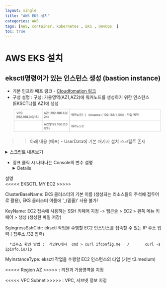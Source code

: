 ```yaml
---
layout: single
title: "AWS EKS 설치"
categories: AWS
tags: [AWS, container, kubernetes , EKS , DevOps  ]
toc: true
---
```



# AWS EKS 설치
## eksctl명령어가 있는 인스턴스 생성 (bastion instance)

- 기본 인프라 배포 링크 - [Cloudfomation 링크](https://console.aws.amazon.com/cloudformation/home?region=ap-northeast-2#/stacks/new?stackName=myeks&templateURL=https:%2F%2Fs3.ap-northeast-2.amazonaws.com%2Fcloudformation.cloudneta.net%2FK8S%2Fmyeks-1week.yaml)
- 구성 설명 : 구성: 가용영역(AZ1,AZ2)에  워커노드를  생성하기 위한  인스턴스(EKSCTL)를 AZ1에 생성 
![구성](/Images/eks/eks0.png)
> > 아래 내용 (배포) - UserData에 기본 패키지 설치 스크립트 존재
<details>
<summary>스크립트 내용보기 </summary>

AWSTemplateFormatVersion: '2010-09-09'

Metadata:

  AWS::CloudFormation::Interface:

    ParameterGroups:

      - Label:

          default: "<<<<< EKSCTL MY EC2 >>>>>"

        Parameters:

          - ClusterBaseName

          - KeyName

          - SgIngressSshCidr

          - MyInstanceType

          - LatestAmiId

      - Label:

          default: "<<<<< Region AZ >>>>>"

        Parameters:

          - TargetRegion

          - AvailabilityZone1

          - AvailabilityZone2

      - Label:

          default: "<<<<< VPC Subnet >>>>>"

        Parameters:

          - VpcBlock

          - PublicSubnet1Block

          - PublicSubnet2Block

          - PrivateSubnet1Block

          - PrivateSubnet2Block

Parameters:

  ClusterBaseName:

    Type: String

    Default: myeks

    AllowedPattern: "[a-zA-Z][-a-zA-Z0-9]*"

    Description: must be a valid Allowed Pattern '[a-zA-Z][-a-zA-Z0-9]*'

    ConstraintDescription: ClusterBaseName - must be a valid Allowed Pattern

  KeyName:

    Description: Name of an existing EC2 KeyPair to enable SSH access to the instances. Linked to AWS Parameter

    Type: AWS::EC2::KeyPair::KeyName

    ConstraintDescription: must be the name of an existing EC2 KeyPair.

  SgIngressSshCidr:

    Description: The IP address range that can be used to communicate to the EC2 instances

    Type: String

    MinLength: '9'

    MaxLength: '18'

    Default: 0.0.0.0/0

    AllowedPattern: (\d{1,3})\.(\d{1,3})\.(\d{1,3})\.(\d{1,3})/(\d{1,2})

    ConstraintDescription: must be a valid IP CIDR range of the form x.x.x.x/x.

  MyInstanceType:

    Description: Enter t2.micro, t2.small, t2.medium, t3.micro, t3.small, t3.medium. Default is t2.micro.

    Type: String

    Default: t3.medium

    AllowedValues: 

      - t2.micro

      - t2.small

      - t2.medium

      - t3.micro

      - t3.small

      - t3.medium

  LatestAmiId:

    Description: (DO NOT CHANGE)

    Type: 'AWS::SSM::Parameter::Value<AWS::EC2::Image::Id>'

    Default: '/aws/service/ami-amazon-linux-latest/amzn2-ami-hvm-x86_64-gp2'

    AllowedValues:

      - /aws/service/ami-amazon-linux-latest/amzn2-ami-hvm-x86_64-gp2

  TargetRegion:

    Type: String

    Default: ap-northeast-2

  AvailabilityZone1:

    Type: String

    Default: ap-northeast-2a

  AvailabilityZone2:

    Type: String

    Default: ap-northeast-2c

  VpcBlock:

    Type: String

    Default: 192.168.0.0/16

  PublicSubnet1Block:

    Type: String

    Default: 192.168.1.0/24

  PublicSubnet2Block:

    Type: String

    Default: 192.168.2.0/24

  PrivateSubnet1Block:

    Type: String

    Default: 192.168.3.0/24

  PrivateSubnet2Block:

    Type: String

    Default: 192.168.4.0/24

Resources:

# VPC

  EksVPC:

    Type: AWS::EC2::VPC

    Properties:

      CidrBlock: !Ref VpcBlock

      EnableDnsSupport: true

      EnableDnsHostnames: true

      Tags:

        - Key: Name

          Value: !Sub ${ClusterBaseName}-VPC

# PublicSubnets

  PublicSubnet1:

    Type: AWS::EC2::Subnet

    Properties:

      AvailabilityZone: !Ref AvailabilityZone1

      CidrBlock: !Ref PublicSubnet1Block

      VpcId: !Ref EksVPC

      MapPublicIpOnLaunch: true

      Tags:

        - Key: Name

          Value: !Sub ${ClusterBaseName}-PublicSubnet1

        - Key: kubernetes.io/role/elb

          Value: 1

  PublicSubnet2:

    Type: AWS::EC2::Subnet

    Properties:

      AvailabilityZone: !Ref AvailabilityZone2

      CidrBlock: !Ref PublicSubnet2Block

      VpcId: !Ref EksVPC

      MapPublicIpOnLaunch: true

      Tags:

        - Key: Name

          Value: !Sub ${ClusterBaseName}-PublicSubnet2

        - Key: kubernetes.io/role/elb

          Value: 1

  InternetGateway:

    Type: AWS::EC2::InternetGateway

  VPCGatewayAttachment:

    Type: AWS::EC2::VPCGatewayAttachment

    Properties:

      InternetGatewayId: !Ref InternetGateway

      VpcId: !Ref EksVPC

  PublicSubnetRouteTable:

    Type: AWS::EC2::RouteTable

    Properties:

      VpcId: !Ref EksVPC

      Tags:

        - Key: Name

          Value: !Sub ${ClusterBaseName}-PublicSubnetRouteTable

  PublicSubnetRoute:

    Type: AWS::EC2::Route

    Properties:

      RouteTableId: !Ref PublicSubnetRouteTable

      DestinationCidrBlock: 0.0.0.0/0

      GatewayId: !Ref InternetGateway

  PublicSubnet1RouteTableAssociation:

    Type: AWS::EC2::SubnetRouteTableAssociation

    Properties:

      SubnetId: !Ref PublicSubnet1

      RouteTableId: !Ref PublicSubnetRouteTable

  PublicSubnet2RouteTableAssociation:

    Type: AWS::EC2::SubnetRouteTableAssociation

    Properties:

      SubnetId: !Ref PublicSubnet2

      RouteTableId: !Ref PublicSubnetRouteTable

# PrivateSubnets

  PrivateSubnet1:

    Type: AWS::EC2::Subnet

    Properties:

      AvailabilityZone: !Ref AvailabilityZone1

      CidrBlock: !Ref PrivateSubnet1Block

      VpcId: !Ref EksVPC

      Tags:

        - Key: Name

          Value: !Sub ${ClusterBaseName}-PrivateSubnet1

        - Key: kubernetes.io/role/internal-elb

          Value: 1

  PrivateSubnet2:

    Type: AWS::EC2::Subnet

    Properties:

      AvailabilityZone: !Ref AvailabilityZone2

      CidrBlock: !Ref PrivateSubnet2Block

      VpcId: !Ref EksVPC

      Tags:

        - Key: Name

          Value: !Sub ${ClusterBaseName}-PrivateSubnet2

        - Key: kubernetes.io/role/internal-elb

          Value: 1



  PrivateSubnetRouteTable:

    Type: AWS::EC2::RouteTable

    Properties:

      VpcId: !Ref EksVPC

      Tags:

        - Key: Name

          Value: !Sub ${ClusterBaseName}-PrivateSubnetRouteTable

  PrivateSubnet1RouteTableAssociation:

    Type: AWS::EC2::SubnetRouteTableAssociation

    Properties:

      SubnetId: !Ref PrivateSubnet1

      RouteTableId: !Ref PrivateSubnetRouteTable

  PrivateSubnet2RouteTableAssociation:

    Type: AWS::EC2::SubnetRouteTableAssociation

    Properties:

      SubnetId: !Ref PrivateSubnet2

      RouteTableId: !Ref PrivateSubnetRouteTable

# EKSCTL-Host

  EKSEC2SG:

    Type: AWS::EC2::SecurityGroup

    Properties:

      GroupDescription: eksctl-host Security Group

      VpcId: !Ref EksVPC

      Tags:

        - Key: Name

          Value: !Sub ${ClusterBaseName}-HOST-SG

      SecurityGroupIngress:

      - IpProtocol: '-1'

        #FromPort: '22'

        #ToPort: '22'

        CidrIp: !Ref SgIngressSshCidr



  EKSEC2:

    Type: AWS::EC2::Instance

    Properties:

      InstanceType: !Ref MyInstanceType

      ImageId: !Ref LatestAmiId

      KeyName: !Ref KeyName

      Tags:

        - Key: Name

          Value: !Sub ${ClusterBaseName}-host

      NetworkInterfaces:

        - DeviceIndex: 0

          SubnetId: !Ref PublicSubnet1

          GroupSet:

          - !Ref EKSEC2SG

          AssociatePublicIpAddress: true

          PrivateIpAddress: 192.168.1.100

      BlockDeviceMappings:

        - DeviceName: /dev/xvda

          Ebs:

            VolumeType: gp3

            VolumeSize: 20

            DeleteOnTermination: true

      UserData:

        Fn::Base64:

          !Sub |

            #!/bin/bash

            hostnamectl --static set-hostname "${ClusterBaseName}-host"



            # Config convenience

            echo 'alias vi=vim' >> /etc/profile

            echo "sudo su -" >> /home/ec2-user/.bashrc



            # Change Timezone

            sed -i "s/UTC/Asia\/Seoul/g" /etc/sysconfig/clock

            ln -sf /usr/share/zoneinfo/Asia/Seoul /etc/localtime



            # Install Packages

            cd /root

            yum -y install tree jq git htop lynx



            # Install kubectl & helm

            #curl -O https://s3.us-west-2.amazonaws.com/amazon-eks/1.26.2/2023-03-17/bin/linux/amd64/kubectl

            curl -O https://s3.us-west-2.amazonaws.com/amazon-eks/1.25.7/2023-03-17/bin/linux/amd64/kubectl

            install -o root -g root -m 0755 kubectl /usr/local/bin/kubectl

            curl -s https://raw.githubusercontent.com/helm/helm/master/scripts/get-helm-3 | bash



            # Install eksctl

            curl --silent --location "https://github.com/weaveworks/eksctl/releases/latest/download/eksctl_$(uname -s)_amd64.tar.gz" | tar xz -C /tmp

            mv /tmp/eksctl /usr/local/bin



            # Install aws cli v2

            curl "https://awscli.amazonaws.com/awscli-exe-linux-x86_64.zip" -o "awscliv2.zip"

            unzip awscliv2.zip >/dev/null 2>&1

            sudo ./aws/install

            complete -C '/usr/local/bin/aws_completer' aws

            echo 'export AWS_PAGER=""' >>/etc/profile

            export AWS_DEFAULT_REGION=${AWS::Region}

            echo "export AWS_DEFAULT_REGION=$AWS_DEFAULT_REGION" >> /etc/profile



            # Install YAML Highlighter

            wget https://github.com/andreazorzetto/yh/releases/download/v0.4.0/yh-linux-amd64.zip

            unzip yh-linux-amd64.zip

            mv yh /usr/local/bin/



            # Install krew

            curl -LO https://github.com/kubernetes-sigs/krew/releases/download/v0.4.3/krew-linux_amd64.tar.gz

            tar zxvf krew-linux_amd64.tar.gz

            ./krew-linux_amd64 install krew

            export PATH="$PATH:/root/.krew/bin"

            echo 'export PATH="$PATH:/root/.krew/bin"' >> /etc/profile



            # Install kube-ps1

            echo 'source <(kubectl completion bash)' >> /etc/profile

            echo 'alias k=kubectl' >> /etc/profile

            echo 'complete -F __start_kubectl k' >> /etc/profile



            git clone https://github.com/jonmosco/kube-ps1.git /root/kube-ps1

            cat <<"EOT" >> /root/.bash_profile

            source /root/kube-ps1/kube-ps1.sh

            KUBE_PS1_SYMBOL_ENABLE=false

            function get_cluster_short() {

              echo "$1" | cut -d . -f1

            }

            KUBE_PS1_CLUSTER_FUNCTION=get_cluster_short

            KUBE_PS1_SUFFIX=') '

            PS1='$(kube_ps1)'$PS1

            EOT



            # Install krew plugin

            kubectl krew install ctx ns get-all  # ktop df-pv mtail tree



            # Install Docker

            amazon-linux-extras install docker -y

            systemctl start docker && systemctl enable docker



            # CLUSTER_NAME

            export CLUSTER_NAME=${ClusterBaseName}

            echo "export CLUSTER_NAME=$CLUSTER_NAME" >> /etc/profile



            # Create SSH Keypair

            ssh-keygen -t rsa -N "" -f /root/.ssh/id_rsa



Outputs:

  eksctlhost:

    Value: !GetAtt EKSEC2.PublicIp

</details>


- 링크 클릭 시 나타나는  Console의 변수 설명
  <details>
<summary>설명</summary>
<<<<< EKSCTL MY EC2 >>>>>

ClusterBaseName: EKS 클러스터의 기본 이름 (생성되는 리소스들의 주석에 접두어로 활용), EKS 클러스터 이름에 '_(밑줄)' 사용 불가!

KeyName: EC2 접속에 사용하는 SSH 키페어 지정  -> 웹콘솔 > EC2 > 왼쪽 메뉴 키페어 > 생성 (생성한 파일 저장)

SgIngressSshCidr: eksctl 작업을 수행할 EC2 인스턴스를 접속할 수 있는 IP 주소 입력 (  집주소   /32 입력)

      *집주소 확인 방법 :  개인PC에서  cmd > curl ifconfig.me   /       curl -s ipinfo.io/ip

MyInstanceType: eksctl 작업을 수행할 EC2 인스턴스의 타입 (기본 t3.medium)

<<<<< Region AZ >>>>> : 리전과 가용영역을 지정  

<<<<< VPC Subnet >>>>> : VPC, 서브넷 정보 지정
</details>